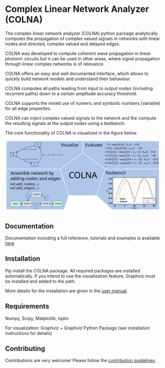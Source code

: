Complex Linear Network Analyzer (COLNA)
=======================================

The complex linear network analyzer (COLNA) python package analytically computes the propagation of complex valued signals in networks with linear nodes and directed, complex valued and delayed edges.

COLNA was developed to compute coherent wave propagation in linear photonic circuits but it can be used in other areas, where signal propagation through linear complex networks is of relevance.

COLNA offers an easy and well documented interface, which allows to quickly build network models and understand their behaviour.

COLNA computes all paths leading from input to output nodes (including recurrent paths) down to a certain amplitude accuracy threshold.

COLNA supports the mixed use of numeric and symbolic numbers (variable) for all edge properties.

COLNA can inject complex valued signals to the network and the compute the resulting signals at the output nodes using a testbench.

The core functionality of COLNA is visualized in the figure below.

![](docs/_images/colna_features_extended_plain.svg)

Documentation
-------------
Documentation including a full reference, tutorials and examples is available [here](https://ibm.github.io/complex-linear-network-analyzer/)

Installation
------------
Pip install the COLNA package. All required packages are installed automatically.
If you intend to use the visualization feature, Graphviz must be installed and added to the path.

More details for the installation are given in the [user manual](https://ibm.github.io/complex-linear-network-analyzer/).

Requirements
------------
Numpy, Scipy, Matplotlib, tqdm

For visualization: Graphviz + Graphviz Python Package (see installation instructions for details)

Contributing
------------

Contributions are very welcome! Please follow the [contribution guidelines](CONTRIBUTING.md).
